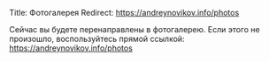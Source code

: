 Title: Фотогалерея
Redirect: https://andreynovikov.info/photos

Сейчас вы будете перенаправлены в фотогалерею. Если этого не произошло, воспользуйтесь прямой ссылкой: <https://andreynovikov.info/photos>
